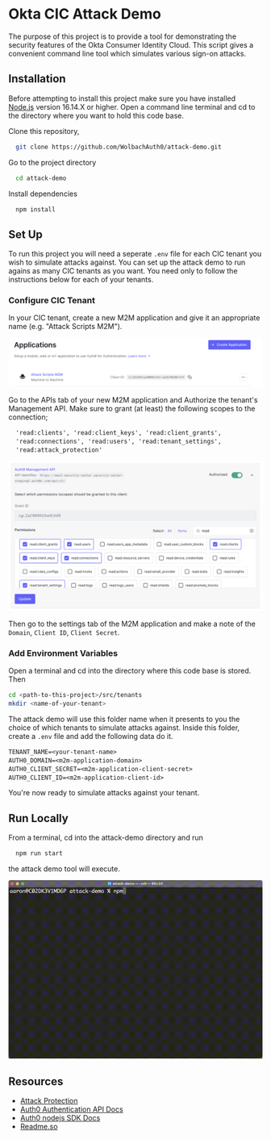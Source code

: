 
# Okta CIC Attack Demo

The purpose of this project is to provide a tool for demonstrating
the security features of the Okta Consumer Identity Cloud. This script
gives a convenient command line tool which simulates various sign-on
attacks.

## Installation

Before attempting to install this project make sure you have installed
[Node.js](https://nodejs.org/) version 16.14.X or higher. Open a command
line terminal and cd to the directory where you want to hold this code base.

Clone this repository, 
```bash
  git clone https://github.com/WolbachAuth0/attack-demo.git
```

Go to the project directory

```bash
  cd attack-demo
```

Install dependencies

```bash
  npm install
```

## Set Up

To run this project you will need a seperate `.env` file for each CIC
tenant you wish to simulate attacks against. You can set up the attack
demo to run agains as many CIC tenants as you want. You need only to 
follow the instructions below for each of your tenants.

### Configure CIC Tenant

In your CIC tenant, create a new M2M application and give it an 
appropriate name (e.g. "Attack Scripts M2M").

![Attack Demo Scripts M2M](https://github.com/WolbachAuth0/attack-demo/blob/main/public/M2M-app.png?raw=true)

Go to the APIs tab of your new M2M application and Authorize the 
tenant's Management API. Make sure to grant (at least) the following
scopes to the connection;

```txt
  'read:clients', 'read:client_keys', 'read:client_grants', 
  'read:connections', 'read:users', 'read:tenant_settings',
  'read:attack_protection'
```

![Scopes](https://github.com/WolbachAuth0/attack-demo/blob/main/public/scopes.png?raw=true)

Then go to the settings tab of the M2M application and make a note of
the `Domain`, `Client ID`, `Client Secret`.

### Add Environment Variables

Open a terminal and cd into the directory where this code base is 
stored. Then 

```bash
cd <path-to-this-project>/src/tenants
mkdir <name-of-your-tenant>
```

The attack demo will use this folder name when it presents to you the 
choice of which tenants to simulate attacks against. Inside this 
folder, create a `.env` file and add the following data do it.

```txt
TENANT_NAME=<your-tenant-name>
AUTH0_DOMAIN=<m2m-application-domain>
AUTH0_CLIENT_SECRET=<m2m-application-client-secret>
AUTH0_CLIENT_ID=<m2m-application-client-id>
```

You're now ready to simulate attacks against your tenant.
## Run Locally

From a terminal, cd into the attack-demo directory and run

```bash
  npm run start
```

the attack demo tool will execute.

![Demo](https://github.com/WolbachAuth0/attack-demo/blob/main/public/Attack-Demo.gif?raw=true)

## Resources

 - [Attack Protection](https://auth0.com/docs/secure/attack-protection)
 - [Auth0 Authentication API Docs](https://auth0.com/docs/api/authentication)
 - [Auth0 nodejs SDK Docs](https://auth0.github.io/node-auth0/index.html)
 - [Readme.so](https://readme.so)
 


